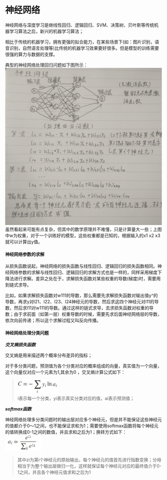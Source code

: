 神经网络
====
神经网络与深度学习是继线性回归、逻辑回归、SVM、决策树、贝叶斯等传统机器学习算法之后，新兴的机器学习算法；

相比于传统的机器学习，拥有更强的拟合能力，在某些场景下(如：图片识别，语音识别，自然语言处理等)比传统的机器学习效果要好很多。但是模型的训练需要很强的算力与数据的支撑。

典型的神经网络处理回归问题如下图所示：
![神经网络处理回归问题](/docs/ml/images/9-1.jpg)
虽然看起来可能有点复杂，但其中的数学原理并不难懂，只是计算量大一些；上图中w为权重，对于一个训练好的模型，这些权重都是已知的，根据输入的x1 x2 x3就可以计算出y值。

#### 神经网络参数的求解 ####

从损失函数说起，神经网络的损失函数与线性回归、逻辑回归的损失函数相同。神经网络参数的求解与线性回归、逻辑回归的求解方式也是一样的，同样采用梯度下降法进行求解。差异之处在于，求解损失函数对某些权重的导数(梯度)时，需要用到链式求导。

比如，如果求解损失函数对w111的导数，那么需要先求解损失函数对输出值y^的导数，再求y对l21、l22、l23、l24神经元的导数，然后求这四个神经元对l11的导数，然后求l11对w111的导数。通过这样的链式求导，去求损失函数对权重的导数；由于求前面（如第一层）权重导数的时候，需要先求后面神经网络层的导数，依次向前传递；所以这个求解过程又叫反向传播。

#### 神经网络处理分类问题 ####
***交叉熵损失函数***

交叉熵是用来描述两个概率分布差异的指标；

对于多分类问题，预测值为各个分类对应的概率组成的向量，真实值为一个向量，这个向量仅对应一个元素为1,其余为0 ，交叉熵计算公式如下：

>![交叉熵计算](/docs/ml/images/9-2.jpg)<br>
i表示每一个分类，yi表示真实分类对应的值，ai表示预测值；

***softmax函数***

神经网络处理多分类问题时的输出层对应多个神经元，但是并不能保证这些神经元的值都介于0～1之间，也不能保证求和为1；需要使用softmax函数将每个神经元的值转换成0-1之间的数值，并且求和之后为1；换转方式如下：<br>
![交叉熵计算](/docs/ml/images/9-3.jpg)<br>
>其中zi为第i个神经元的原始输出，每个神经元的值首先进行指数变换；分母相当于为整个输出层做归一化，这样就保证每个神经元对应的最终值介于0-1之间，并且各个神经元值求和之后为1
